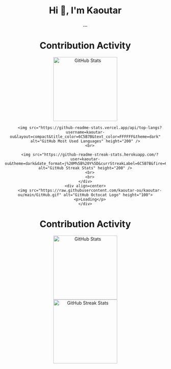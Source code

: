 <!-- ### Hi there 👋 -->

<div align="center">
<h1 align="center">Hi 👋, I'm Kaoutar</h1>
<h4 align="center">...</h4>
</div>



<div align=center>
        <h1>Contribution Activity</h1>
        <img src="https://github-readme-stats.vercel.app/api?username=kaoutar-ou&title_color=6C5B7B&text_color=FFFFFF&show_icons=true&icon_color=6C5B7B&include_all_commits=true&count_private=true&theme=dark" alt="GitHub Stats" height="200" />
        <br>
  
        <img src="https://github-readme-stats.vercel.app/api/top-langs?username=kaoutar-ou&layout=compact&title_color=6C5B7B&text_color=FFFFFF&theme=dark" alt="GitHub Most Used Languages" height="200" />
        <br>
        
        <img src="https://github-readme-streak-stats.herokuapp.com/?user=kaoutar-ou&theme=dark&date_format=j%20M%5B%20Y%5D&currStreakLabel=6C5B7B&fire=6C5B7B&ring=6C5B7B" alt="GitHub Streak Stats" height="200" />
        <br>
        <br>
    </div>
    <div align=center>
        <img src="https://raw.githubusercontent.com/kaoutar-ou/kaoutar-ou/main/GitHub.gif" alt="GitHub Octocat Logo" height="100">
        <p>Loading</p>
    </div>
    
<div align=center>
        <h1>Contribution Activity</h1>
        <img src="https://github-readme-stats.vercel.app/api?username=ahmedfathydev&title_color=6FDA44&text_color=FFFFFF&show_icons=true&icon_color=6FDA44&include_all_commits=true&count_private=true&theme=dark" alt="GitHub Stats" height="200" />
        <br>
        <!--
        <img src="https://github-readme-stats.vercel.app/api/top-langs?username=ahmedfathydev&layout=compact&title_color=6FDA44&text_color=FFFFFF&theme=dark" alt="GitHub Most Used Languages" height="200" />
        <br>
        -->
        <img src="https://github-readme-streak-stats.herokuapp.com/?user=AhmedFathyDev&theme=dark&date_format=j%20M%5B%20Y%5D&currStreakLabel=6FDA44&fire=6FDA44&ring=6FDA44" alt="GitHub Streak Stats" height="200" />
        <br>
        <br>
    </div>
    
<!--

<p align="center">
<a href="https://github.com/kaoutar-ou">
  <img height="180em" src="https://github-readme-stats-eight-theta.vercel.app/api?username=kaoutar-ou&show_icons=true&theme=algolia&include_all_commits=true&count_private=true" bg_color=#808080/>
  <img height="180em" src="https://github-readme-stats-eight-theta.vercel.app/api/top-langs/?username=kaoutar-ou&layout=compact&langs_count=8&theme=algolia" bg_color=#808080/>
</a>
</p>

<h3>Statistical Data :</h3>
<p>
    <a href="https://github.com/kaoutar-ou/" target="blank">
        <img width="49.5%"
    src="https://github-readme-stats.vercel.app/api/top-langs?username=kaoutar-ou&show_icons=true&locale=en&bg_color=0d1117&text_color=ffffff&layout=compact"
    alt="kaoutar-ou" 
    bg_color=#808080/>
    </a>

&nbsp;
    <a href="https://github.com/kaoutar-ou/" target="blank">
        <img width="49.5%" src="https://github-readme-stats.vercel.app/api?username=kaoutar-ou&show_icons=true&locale=en&bg_color=0d1117&text_color=ffffff&repo=convoychat"
    alt="kaoutar-ou" />
    </a>
</p>

<br>

<p>
    <a href="https://github.com/kaoutar-ou/" target="blank">
        <img align="center" src="https://github-readme-streak-stats.herokuapp.com/?user=kaoutar-ou&theme=dark&background=0d1117&date_format=M%20j%5B%2C%20Y%5D" alt="kaoutar-ou" />
    </a>
</p>
      

<!--
<details> 
  <summary>💻 GitHub Profile Stats</summary>
  <div>
    <h2 align="center"> 📊 Github stats </h2>
      <br/>
        <p align="center">
          <a href="https://github.com/kaoutar-ou/">
          <img src="https://github-readme-stats.vercel.app/api/top-langs/?username=kaoutar-ou&langs_count=6&theme=gruvbox&layout=compact&hide_border=true" alt="kaoutar-ou :: Top Langs" /></a>
        </p>
        <p align="center">
          <a href="https://github.com/kaoutar-ou/">
          <img width="49.5%" src="https://github-readme-stats.vercel.app/api?username=kaoutar-ou&show_icons=true&theme=gruvbox&hide_border=true" />
          <img width="49.5%" src="https://github-readme-streak-stats.herokuapp.com/?user=kaoutar-ou&theme=gruvbox&hide_border=true" />
          </a>
       </p>
     <br>
  </div>    
</details>



<div align="center">
  <a href="https://1999azzar.github.io/1999AZZAR/">
  <img  src="https://github.com/1999AZZAR/1999AZZAR/blob/main/resources/img/grid-snake.svg"
       alt="snake" /></a>
</div>

**kaoutar-ou/kaoutar-ou** is a ✨ _special_ ✨ repository because its `README.md` (this file) appears on your GitHub profile.

Here are some ideas to get you started:

- 🔭 I’m currently working on ...
- 🌱 I’m currently learning ...
- 👯 I’m looking to collaborate on ...
- 🤔 I’m looking for help with ...
- 💬 Ask me about ...
- 📫 How to reach me: ...
- 😄 Pronouns: ...
- ⚡ Fun fact: ...

-->
